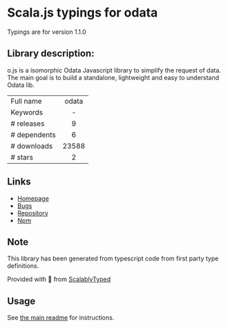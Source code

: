 
# Scala.js typings for odata

Typings are for version 1.1.0

## Library description:
o.js is a isomorphic Odata Javascript library to simplify the request of data. The main goal is to build a standalone, lightweight and easy to understand Odata lib.

|                    |                 |
| ------------------ | :-------------: |
| Full name          | odata |
| Keywords           | - |
| # releases         | 9 |
| # dependents       | 6 |
| # downloads        | 23588 |
| # stars            | 2 |

## Links
- [Homepage](https://github.com/janhommes/o.js#readme)
- [Bugs](https://github.com/janhommes/o.js/issues)
- [Repository](https://github.com/janhommes/o.js)
- [Npm](https://www.npmjs.com/package/odata)
    


## Note
This library has been generated from typescript code from first party type definitions.

Provided with :purple_heart: from [ScalablyTyped](https://github.com/oyvindberg/ScalablyTyped)

## Usage
See [the main readme](../../readme.md) for instructions.


